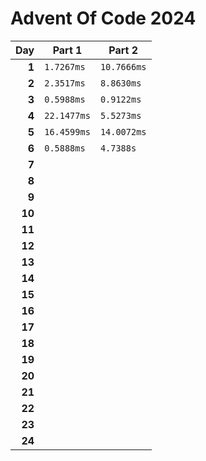 # Advent Of Code 2024

<!-- begin performance table -->
| Day | Part 1 | Part 2 |
| -: | - | - |
| **1** | `1.7267ms` | `10.7666ms` |
| **2** | `2.3517ms` | `8.8630ms` |
| **3** | `0.5988ms` | `0.9122ms` |
| **4** | `22.1477ms` | `5.5273ms` |
| **5** | `16.4599ms` | `14.0072ms` |
| **6** | `0.5888ms` | `4.7388s` |
| **7** |  |  |
| **8** |  |  |
| **9** |  |  |
| **10** |  |  |
| **11** |  |  |
| **12** |  |  |
| **13** |  |  |
| **14** |  |  |
| **15** |  |  |
| **16** |  |  |
| **17** |  |  |
| **18** |  |  |
| **19** |  |  |
| **20** |  |  |
| **21** |  |  |
| **22** |  |  |
| **23** |  |  |
| **24** |  |  |
<!-- end performance table -->
